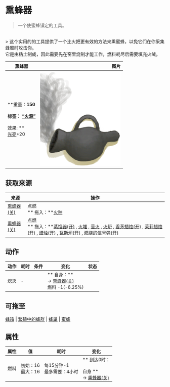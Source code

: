 # 熏蜂器  
> 一个使蜜蜂镇定的工具。  
<br>  
> 这个实用的的工具提供了一个比火把更有效的方法来熏蜜蜂，以免它们在你采集蜂蜜时攻击你。<br>它是由粘土制成，因此需要先在窑里烧制才能工作，燃料耗尽后需要填充火绒。  
  
  熏蜂器  |   图片   
 ----  |  ----:   
 **重量：**150<br><br>**标签：**	[“火源”](tag_FireSource.md)<br><br>** 效果: **<br>[光亮](Light.md)+20  |  <img decoding="async" src="Sprite/BeeSmokerOn.png" href="a.md" style="max-width:300px;max-height:300px;">   
  
## 获取来源  
来源  |  操作  
----  |  ----  
[熏蜂器(关)](BeeSmokerOff.md)  |  点燃<br>** 拖入：**[火种](TinderLit.md)  
[熏蜂器(关)](BeeSmokerOff.md)  |  点燃<br>** 拖入：**[蒸馏器(开)](AlembicOn.md) , [火堆](Fire.md) , [营火](Campfire.md) , [火炉](Stove.md) , [香茅蜡烛(开)](CandleCitronellaOn.md) , [茉莉蜡烛(开)](CandleJasmineOn.md) , [蜡烛(开)](CandleOn.md) , [瓦斯炉(开)](GasCookerOn.md) , [燃烧的信号弹(开)](FlareHandOn.md)  
## 动作  
动作  |  耗时  |  条件  |  变化  |  状态  
----  |  ----  |  ----  |  ----  |  ----  
熄灭<br>  |  -  |    |  ** 自身：**<br>→ [熏蜂器(关)](BeeSmokerOff.md)<br>燃料  -1(-6.25%)  |    
## 可拖至  
[蜂箱](BeeSkep.md) | [繁殖中的蜂群](BeeSkepSwarming.md) | [蜂巢](Beehive.md) | [蜜蜂](Bees.md)  
## 属性   
属性  |  值  |  耗时  |  变化  
----  |  ----  |  ----  |  ----  
燃料  |  初始：16<br>最大：16  |  每15分钟-1<br>最多需要：4小时  |  ** 到达0时： **<br><br>** 自身 **<br>→ [熏蜂器(关)](BeeSmokerOff.md)  


<script>document.title="熏蜂器 - 卡牌生存百科 Card Survival Wiki";</script>